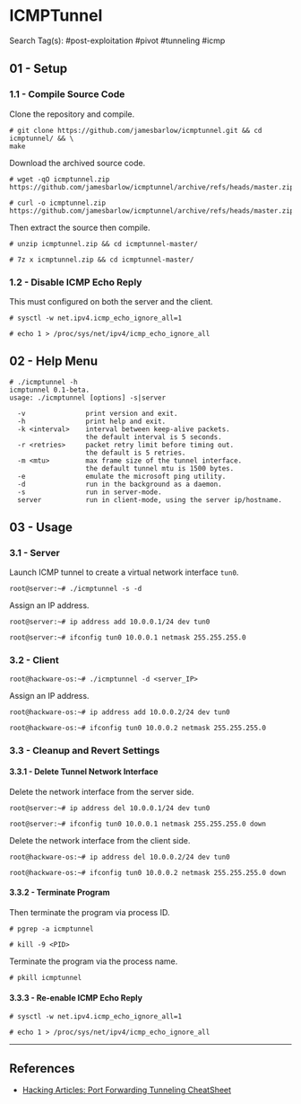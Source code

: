 # ICMPTunnel

Search Tag(s):  #post-exploitation #pivot #tunneling #icmp

## 01 - Setup

### 1.1 - Compile Source Code

Clone the repository and compile.

```
# git clone https://github.com/jamesbarlow/icmptunnel.git && cd icmptunnel/ && \
make
```

Download the archived source code.

```
# wget -qO icmptunnel.zip https://github.com/jamesbarlow/icmptunnel/archive/refs/heads/master.zip

# curl -o icmptunnel.zip https://github.com/jamesbarlow/icmptunnel/archive/refs/heads/master.zip
```

Then extract the source then compile.

```
# unzip icmptunnel.zip && cd icmptunnel-master/

# 7z x icmptunnel.zip && cd icmptunnel-master/
```

### 1.2 - Disable ICMP Echo Reply

This must configured on both the server and the client.

```
# sysctl -w net.ipv4.icmp_echo_ignore_all=1

# echo 1 > /proc/sys/net/ipv4/icmp_echo_ignore_all
```

## 02 - Help Menu

```
# ./icmptunnel -h
icmptunnel 0.1-beta.
usage: ./icmptunnel [options] -s|server

  -v               print version and exit.
  -h               print help and exit.
  -k <interval>    interval between keep-alive packets.
                   the default interval is 5 seconds.
  -r <retries>     packet retry limit before timing out.
                   the default is 5 retries.
  -m <mtu>         max frame size of the tunnel interface.
                   the default tunnel mtu is 1500 bytes.
  -e               emulate the microsoft ping utility.
  -d               run in the background as a daemon.
  -s               run in server-mode.
  server           run in client-mode, using the server ip/hostname.
```

## 03 - Usage

### 3.1 - Server

Launch ICMP tunnel to create a virtual network interface `tun0`.

```
root@server:~# ./icmptunnel -s -d
```

Assign an IP address.

```
root@server:~# ip address add 10.0.0.1/24 dev tun0

root@server:~# ifconfig tun0 10.0.0.1 netmask 255.255.255.0
```

### 3.2 - Client

```
root@hackware-os:~# ./icmptunnel -d <server_IP>
```

Assign an IP address.

```
root@hackware-os:~# ip address add 10.0.0.2/24 dev tun0

root@hackware-os:~# ifconfig tun0 10.0.0.2 netmask 255.255.255.0
```

### 3.3 - Cleanup and Revert Settings

#### 3.3.1 - Delete Tunnel Network Interface

Delete the network interface from the server side.

```
root@server:~# ip address del 10.0.0.1/24 dev tun0

root@server:~# ifconfig tun0 10.0.0.1 netmask 255.255.255.0 down
```

Delete the network interface from the client side.

```
root@hackware-os:~# ip address del 10.0.0.2/24 dev tun0

root@hackware-os:~# ifconfig tun0 10.0.0.2 netmask 255.255.255.0 down
```

#### 3.3.2 - Terminate Program

Then terminate the program via process ID.

```
# pgrep -a icmptunnel

# kill -9 <PID>
```

Terminate the program via the process name.

```
# pkill icmptunnel
```

#### 3.3.3 - Re-enable ICMP Echo Reply

```
# sysctl -w net.ipv4.icmp_echo_ignore_all=1

# echo 1 > /proc/sys/net/ipv4/icmp_echo_ignore_all
```

---
## References

- [Hacking Articles: Port Forwarding Tunneling CheatSheet](https://www.hackingarticles.in/port-forwarding-tunnelling-cheatsheet/)